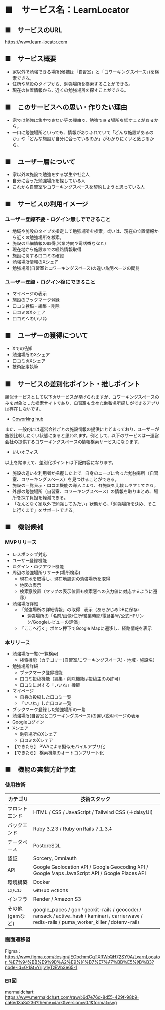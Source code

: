 # ■　サービス名：LearnLocator

## ■　サービスのURL
https://www.learn-locator.com

## ■　サービス概要
- 家以外で勉強できる場所(候補は「自習室」と「コワーキングスペース」)を検索できる。
- 住所や施設のタイプから、勉強場所を検索することができる。
- 現在の位置情報から、近くの勉強場所を探すことができる。

## ■　このサービスへの思い・作りたい理由
- 家では勉強に集中できない等の理由で、勉強できる場所を探すことがあるから。
- 一口に勉強場所といっても、情報がありふれていて「どんな施設があるのか」や「どんな施設が自分に合っているのか」がわかりにくいと感じるから。

## ■　ユーザー層について
- 家以外の施設で勉強をする学生や社会人
- 自分に合った勉強場所を探している人
- これから自習室やコワーキングスペースを契約しようと思っている人

## ■　サービスの利用イメージ
### ユーザー登録不要・ログイン無しでできること
- 地域や施設のタイプを指定して勉強場所を検索。或いは、現在の位置情報から近くの勉強場所を検索。
- 施設の詳細情報の取得(営業時間や電話番号など)
- 現在地から施設までの経路情報取得
- 施設に関する口コミの確認
- 勉強場所情報のXシェア
- 勉強場所(自習室とコワーキングスペース)の違い説明ページの閲覧

### ユーザー登録・ログイン後にできること
- マイページの表示
- 施設のブックマーク登録
- 口コミ投稿・編集・削除
- 口コミのXシェア
- 口コミへのいいね

## ■　ユーザーの獲得について
- Xでの告知
- 勉強場所のXシェア
- 口コミのXシェア
- 技術記事執筆

## ■　サービスの差別化ポイント・推しポイント
類似サービスとして以下のサービスが挙げられますが、コワーキングスペースのみを対象とした検索サイトであり、自習室も含めた勉強場所探しができるアプリは存在しないです。  
- [Coworking hub](https://www.coworking-hub.com/)

また、一般的には運営会社ごとの施設情報の提供にとどまっており、ユーザーが施設比較しにくい状態にあると思われます。例として、以下のサービスは一運営会社の提供するコワーキングスペースの情報検索サービスになります。  
- [いいオフィス](https://e-office.space/)

以上を踏まえて、差別化ポイントは下記内容になります。
- 施設の違いを利用者が把握した上で、自身のニーズに合った勉強場所（自習室、コワーキングスペース）を見つけることができる。
- 施設の一覧表示・口コミ機能の導入により、各施設を比較しやすくできる。
- 外部の勉強場所（自習室、コワーキングスペース）の情報を取りまとめ、場所を探す負担を軽減できる。
- 「なんとなく家以外で勉強してみたい」状態から、「勉強場所を決め、そこに行くまで」をサポートできる。

## ■　機能候補
### MVPリリース
- レスポンシブ対応
- ユーザー登録機能
- ログイン・ログアウト機能
- 周辺の勉強場所リサーチ(場所検索)
  - 現在地を取得し、現在地周辺の勉強場所を取得
  - 地図の表示
  - 検索窓設置（マップの表示位置も検索窓への入力値に対応するように遷移）
- 勉強場所詳細
  - 「勉強場所の詳細情報」の取得・表示（あらかじめDBに保存）
    - 勉強場所の「名前/画像/住所/営業時間/電話番号/公式HPリンク/Googleレビューの評価」
  - 「ここへ行く」ボタン押下でGoogle Mapに遷移し、経路情報を表示

### 本リリース
- 勉強場所一覧(一覧検索)
  - 検索機能（カテゴリー(自習室/コワーキングスペース)・地域・施設名）
- 勉強場所詳細
  - ブックマーク登録機能
  - 口コミ投稿機能（編集・削除機能は投稿主のみ許可）
  - 口コミに対する「いいね」機能
- マイページ
  - 自身の投稿した口コミ一覧
  - 「いいね」した口コミ一覧
- ブックマーク登録した勉強場所の一覧
- 勉強場所(自習室とコワーキングスペース)の違い説明ページの表示
- Googleログイン
- Xシェア
  - 勉強場所のXシェア
  - 口コミのXシェア
- 【できたら】 PWAによる擬似モバイルアプリ化
- 【できたら】 検索機能のオートコンプリート化


## ■　機能の実装方針予定

### 使用技術
| カテゴリ        | 技術スタック                                                                                                                                      | 
| --------------- | ------------------------------------------------------------------------------------------------------------------------------------------------- | 
| フロントエンド  | HTML / CSS / JavaScript / Tailwind CSS (＋daisyUI)　                                                                                                           | 
| バックエンド    | 	Ruby 3.2.3 / Ruby on Rails 7.1.3.4                                                                                                               | 
| データベース    | PostgreSQL                                                                                                                                        | 
| 認証            | Sorcery, Omniauth                                                                                                                                  | 
| API             | Google Geolocation API / Google Geocoding API / Google Maps JavaScript API / Google Places API                                                    | 
| 環境構築        | Docker                                                                                                                                            | 
| CI/CD           | 	GitHub Actions                                                                                                                                   | 
| インフラ        | Render / Amazon S3                                                                                                                                | 
| その他(gemなど) | google_places / gon / geokit-rails / geocoder / ransack / active_hash / kaminari / carrierwave / redis-rails / puma_worker_killer / dotenv-rails  | 

### 画面遷移図
Figma：  
https://www.figma.com/design/jEObdmmCqTXRWpQH72SY9A/LearnLocator_%E7%94%BB%E9%9D%A2%E9%81%B7%E7%A7%BB%E5%9B%B3?node-id=0-1&t=Yrjiy1yTzEVb3e65-1

### ER図
mermaidchart:  
https://www.mermaidchart.com/raw/b6d7e76d-8d55-429f-98b9-ca6ed3a8d236?theme=dark&version=v0.1&format=svg
